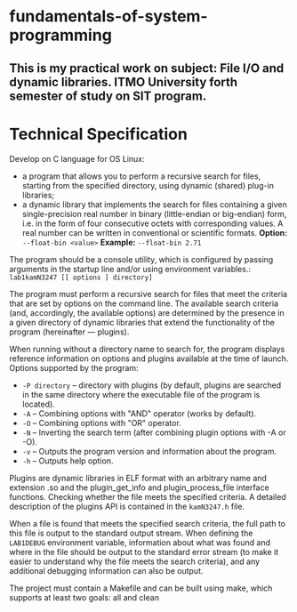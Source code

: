 # fundamentals-of-system-programming
This is my practical work on subject: File I/O and dynamic libraries. 
ITMO University forth semester of study on SIT program.
---
# Technical Specification
Develop on C language for OS Linux:
- a program that allows you to perform a recursive search for files, starting from the specified directory, using dynamic (shared) plug-in libraries;
- a dynamic library that implements the search for files containing a given single-precision real number in binary (little-endian or big-endian) form, i.e. in the form of four consecutive octets with corresponding values. A real number can be written in conventional or scientific formats. 
**Option:** `--float-bin <value>` 
**Example:** `--float-bin 2.71`

The program should be a console utility, which is configured by passing arguments in the startup line and/or using environment variables.:
`lab1kamN3247 [[ options ] directory]`

The program must perform a recursive search for files that meet the criteria that are set by options on the command line. The available search criteria (and, accordingly, the available options) are determined by the presence in a given directory of dynamic libraries that extend the functionality of the program (hereinafter — plugins).

When running without a directory name to search for, the program displays reference information on options and plugins available at the time of launch. Options supported by the program:
- `-P directory` – directory with plugins (by default, plugins are searched in the same directory where the executable file of the program is located).
- `-A` –  Combining options with "AND" operator (works by default).
- `-O` –  Combining options with "OR" operator.
- `-N` –  Inverting the search term (after combining plugin options with -A or -O).
- `-v` –  Outputs the program version and information about the program.
- `-h` –  Outputs help option.

Plugins are dynamic libraries in ELF format with an arbitrary name and extension .so and the plugin_get_info and plugin_process_file interface functions. Checking whether the file meets the specified criteria. A detailed description of the plugins API is contained in the `kamN3247.h` file.

When a file is found that meets the specified search criteria, the full path to this file is output to the standard output stream. When defining the `LAB1DEBUG` environment variable, information about what was found and where in the file should be output to the standard error stream (to make it easier to understand why the file meets the search criteria), and any additional debugging information can also be output.

The project must contain a Makefile and can be built using make, which supports at least two goals: all and clean
